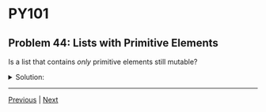 # PY101
## Problem 44: Lists with Primitive Elements

Is a list that contains *only* primitive elements still mutable?

<details>
<summary>Solution:</summary>

Yes, a list is always mutable regardless of what it contains. Even if a list contains only immutable primitive elements (like integers, strings, or booleans), the list itself can still be modified—you can add, remove, or change elements.

For example:
```python
my_list = [1, 2, 3]  # Contains only immutable integers
my_list[0] = 10      # The list is mutated
my_list.append(4)    # The list is mutated
```

The immutability of the elements doesn't affect the mutability of the list itself.

</details>

---

[Previous](043.md) | [Next](045.md)

